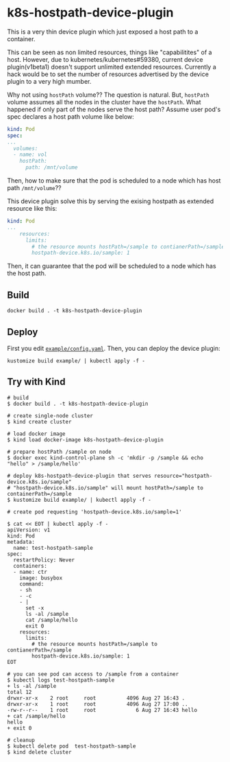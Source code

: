 # k8s-hostpath-device-plugin

This is a very thin device plugin which just exposed a host path to a container.

This can be seen as non limited resources, things like "capabilitites" of a host. However, due to kubernetes/kubernetes#59380, current device plugin(v1beta1) doesn't support unlimited extended resources. Currently a hack would be to set the number of resources advertised by the device plugin to a very high mumber.

Why not using `hostPath` volume??  The question is natural.  But, `hostPath` volume assumes all the nodes in the cluster have the `hostPath`.  What happened if only part of the nodes serve the host path? Assume user pod's spec declares a host path volume like below:

```yaml
kind: Pod
spec:
...
  volumes:
  - name: vol
    hostPath:
      path: /mnt/volume
```

Then, how to make sure that the pod is scheduled to a node which has host path `/mnt/volume`??

This device plugin solve this by serving the exising hostpath as extended resource like this:

```yaml
kind: Pod
...
    resources:
      limits:
        # the resource mounts hostPath=/sample to contianerPath=/sample
        hostpath-device.k8s.io/sample: 1
```

Then, it can guarantee that the pod will be scheduled to a node which has the host path.

## Build

```shell
docker build . -t k8s-hostpath-device-plugin
```

## Deploy

First you edit [`example/config.yaml`](example/config.yaml).  Then, you can deploy the device plugin:

```shell
kustomize build example/ | kubectl apply -f -
```

## Try with Kind

```shell
# build
$ docker build . -t k8s-hostpath-device-plugin

# create single-node cluster
$ kind create cluster

# load docker image
$ kind load docker-image k8s-hostpath-device-plugin

# prepare hostPath /sample on node
$ docker exec kind-control-plane sh -c 'mkdir -p /sample && echo "hello" > /sample/hello'

# deploy k8s-hostpath-device-plugin that serves resource="hostpath-device.k8s.io/sample"
# "hostpath-device.k8s.io/sample" will mount hostPath=/sample to containerPath=/sample
$ kustomize build example/ | kubectl apply -f -
```

```shell
# create pod requesting 'hostpath-device.k8s.io/sample=1'

$ cat << EOT | kubectl apply -f -
apiVersion: v1
kind: Pod
metadata:
  name: test-hostpath-sample
spec:
  restartPolicy: Never
  containers:
  - name: ctr
    image: busybox
    command:
    - sh
    - -c
    - |
      set -x
      ls -al /sample
      cat /sample/hello
      exit 0
    resources:
      limits:
        # the resource mounts hostPath=/sample to contianerPath=/sample
        hostpath-device.k8s.io/sample: 1
EOT

# you can see pod can access to /sample from a container
$ kubectl logs test-hostpath-sample
+ ls -al /sample
total 12
drwxr-xr-x    2 root     root          4096 Aug 27 16:43 .
drwxr-xr-x    1 root     root          4096 Aug 27 17:00 ..
-rw-r--r--    1 root     root             6 Aug 27 16:43 hello
+ cat /sample/hello
hello
+ exit 0

# cleanup
$ kubectl delete pod  test-hostpath-sample
$ kind delete cluster
```

